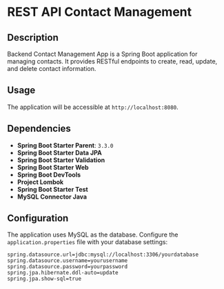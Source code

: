 # REST API Contact Management

## Description

Backend Contact Management App is a Spring Boot application for managing contacts. It provides RESTful endpoints to create, read, update, and delete contact information.

## Usage
  
The application will be accessible at `http://localhost:8080`.

## Dependencies

- **Spring Boot Starter Parent**: `3.3.0`
- **Spring Boot Starter Data JPA**
- **Spring Boot Starter Validation**
- **Spring Boot Starter Web**
- **Spring Boot DevTools**
- **Project Lombok**
- **Spring Boot Starter Test**
- **MySQL Connector Java**

## Configuration

The application uses MySQL as the database. Configure the `application.properties` file with your database settings:

```properties
spring.datasource.url=jdbc:mysql://localhost:3306/yourdatabase
spring.datasource.username=yourusername
spring.datasource.password=yourpassword
spring.jpa.hibernate.ddl-auto=update
spring.jpa.show-sql=true
